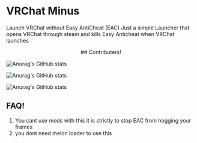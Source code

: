 # VRChat Minus
Launch VRChat without Easy AntiCheat (EAC)
Just a simple Launcher that opens VRChat through steam and kills Easy Anticheat when VRChat launches
<p align="center">
## Contributers!
</p>

![Anurag's GitHub stats](https://github-readme-stats.vercel.app/api?username=koyoinu&show_icons=true&theme=aura)


![Anurag's GitHub stats](https://github-readme-stats.vercel.app/api?username=AvyThyFloof&show_icons=true&theme=gotham)


![Anurag's GitHub stats](https://github-readme-stats.vercel.app/api?username=LudoDash&show_icons=true&theme=panda)

## FAQ!
1. You cant use mods with this it is strictly to stop EAC from hogging your frames
2. you dont need melon loader to use this
